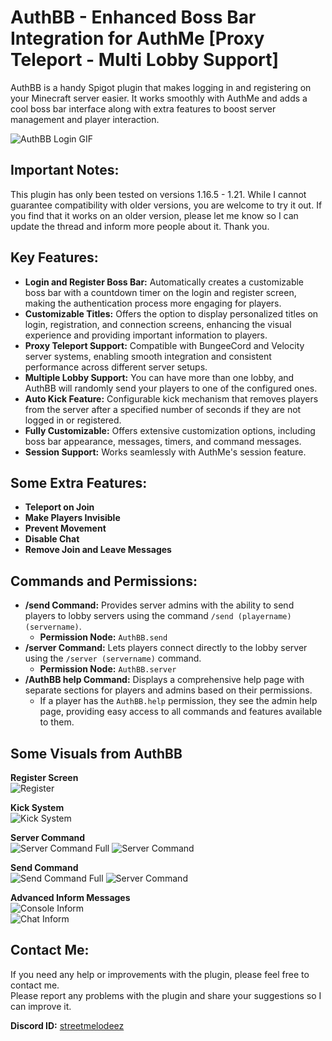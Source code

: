 # AuthBB - Enhanced Boss Bar Integration for AuthMe [Proxy Teleport - Multi Lobby Support]

AuthBB is a handy Spigot plugin that makes logging in and registering on your Minecraft server easier. It works smoothly with AuthMe and adds a cool boss bar interface along with extra features to boost server management and player interaction.

![AuthBB Login GIF](https://altkat.github.io/AuthBB/login.gif)

## Important Notes:
This plugin has only been tested on versions 1.16.5 - 1.21. While I cannot guarantee compatibility with older versions, you are welcome to try it out. If you find that it works on an older version, please let me know so I can update the thread and inform more people about it. Thank you.

## Key Features:
- **Login and Register Boss Bar:** Automatically creates a customizable boss bar with a countdown timer on the login and register screen, making the authentication process more engaging for players.
- **Customizable Titles:** Offers the option to display personalized titles on login, registration, and connection screens, enhancing the visual experience and providing important information to players.
- **Proxy Teleport Support:** Compatible with BungeeCord and Velocity server systems, enabling smooth integration and consistent performance across different server setups.
- **Multiple Lobby Support:** You can have more than one lobby, and AuthBB will randomly send your players to one of the configured ones.
- **Auto Kick Feature:** Configurable kick mechanism that removes players from the server after a specified number of seconds if they are not logged in or registered.
- **Fully Customizable:** Offers extensive customization options, including boss bar appearance, messages, timers, and command messages.
- **Session Support:** Works seamlessly with AuthMe's session feature.

## Some Extra Features:
- **Teleport on Join**
- **Make Players Invisible**
- **Prevent Movement**
- **Disable Chat**
- **Remove Join and Leave Messages**

## Commands and Permissions:
- **/send Command:** Provides server admins with the ability to send players to lobby servers using the command `/send (playername) (servername)`.
  - **Permission Node:** `AuthBB.send`
- **/server Command:** Lets players connect directly to the lobby server using the `/server (servername)` command.
  - **Permission Node:** `AuthBB.server`
- **/AuthBB help Command:** Displays a comprehensive help page with separate sections for players and admins based on their permissions.
  - If a player has the `AuthBB.help` permission, they see the admin help page, providing easy access to all commands and features available to them.

## Some Visuals from AuthBB
**Register Screen**  
![Register](https://altkat.github.io/AuthBB/register.gif)

**Kick System**  
![Kick System](https://altkat.github.io/AuthBB/kick.gif)

**Server Command**  
![Server Command Full](https://altkat.github.io/AuthBB/server%20command.gif)
![Server Command](https://altkat.github.io/AuthBB/update/server.png)

**Send Command**  
![Send Command Full](https://altkat.github.io/AuthBB/send%20command.gif)
![Server Command](https://altkat.github.io/AuthBB/update/send.png)

**Advanced Inform Messages**  
![Console Inform](https://altkat.github.io/AuthBB/update/console_error.png)  
![Chat Inform](https://altkat.github.io/AuthBB/update/chat_error.png)

## Contact Me:
If you need any help or improvements with the plugin, please feel free to contact me.  
Please report any problems with the plugin and share your suggestions so I can improve it.

**Discord ID:** [streetmelodeez](https://altkat.github.io/AuthBB/login.gif)

